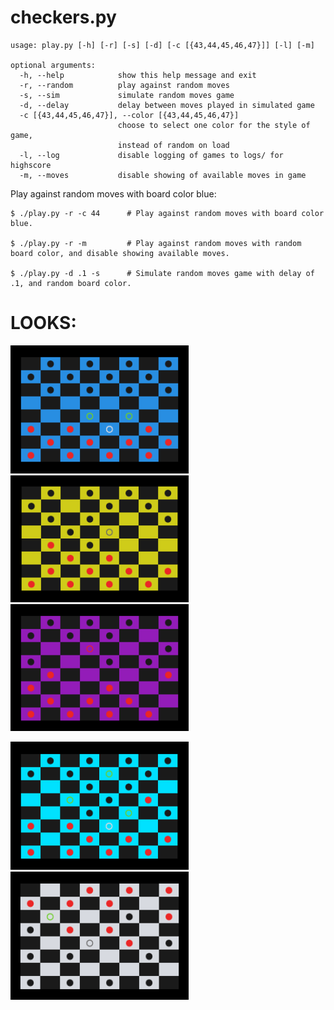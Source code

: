 # checkers.py

```
usage: play.py [-h] [-r] [-s] [-d] [-c [{43,44,45,46,47}]] [-l] [-m]

optional arguments:
  -h, --help            show this help message and exit
  -r, --random          play against random moves
  -s, --sim             simulate random moves game
  -d, --delay           delay between moves played in simulated game
  -c [{43,44,45,46,47}], --color [{43,44,45,46,47}]
                        choose to select one color for the style of game,
                        instead of random on load
  -l, --log             disable logging of games to logs/ for highscore
  -m, --moves           disable showing of available moves in game
```

Play against random moves with board color blue:

```shell
$ ./play.py -r -c 44      # Play against random moves with board color blue.

$ ./play.py -r -m         # Play against random moves with random board color, and disable showing available moves.

$ ./play.py -d .1 -s      # Simulate random moves game with delay of .1, and random board color.
```

# LOOKS:

<img src="images/blue.png" width="285"/> <img src="images/yellow.png" width="285"/> <img src="images/purple.png" width="285"/>

<img src="images/cyan.png" width="285"/> <img src="images/lightgrey.png" width="285"/>